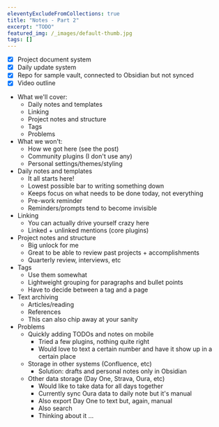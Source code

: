 ```yaml
---
eleventyExcludeFromCollections: true
title: "Notes - Part 2"
excerpt: "TODO"
featured_img: /_images/default-thumb.jpg
tags: []
---
```

- [x] Project document system
- [x] Daily update system
- [x] Repo for sample vault, connected to Obsidian but not synced
- [x] Video outline

- What we'll cover:
	- Daily notes and templates
	- Linking
	- Project notes and structure
	- Tags
	- Problems
- What we won't:
	- How we got here (see the post)
	- Community plugins (I don't use any)
	- Personal settings/themes/styling
- Daily notes and templates
	- It all starts here!
	- Lowest possible bar to writing something down
	- Keeps focus on what needs to be done today, not everything
	- Pre-work reminder
	- Reminders/prompts tend to become invisible
- Linking
	- You can actually drive yourself crazy here
	- Linked + unlinked mentions (core plugins)
- Project notes and structure
	- Big unlock for me
	- Great to be able to review past projects + accomplishments
	- Quarterly review, interviews, etc
- Tags
	- Use them somewhat
	- Lightweight grouping for paragraphs and bullet points
	- Have to decide between a tag and a page
- Text archiving
	- Articles/reading
	- References
	- This can also chip away at your sanity
- Problems
	- Quickly adding TODOs and notes on mobile
		- Tried a few plugins, nothing quite right
		- Would love to text a certain number and have it show up in a certain place
	- Storage in other systems (Confluence, etc)
		- Solution: drafts and personal notes only in Obsidian
	- Other data storage (Day One, Strava, Oura, etc)
		- Would like to take data for all days together
		- Currently sync Oura data to daily note but it's manual
		- Also export Day One to text but, again, manual
		- Also search
		- Thinking about it ... 
